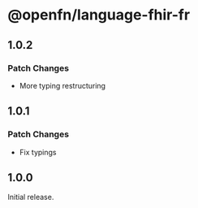 # @openfn/language-fhir-fr

## 1.0.2

### Patch Changes

- More typing restructuring

## 1.0.1

### Patch Changes

- Fix typings

## 1.0.0

Initial release.
